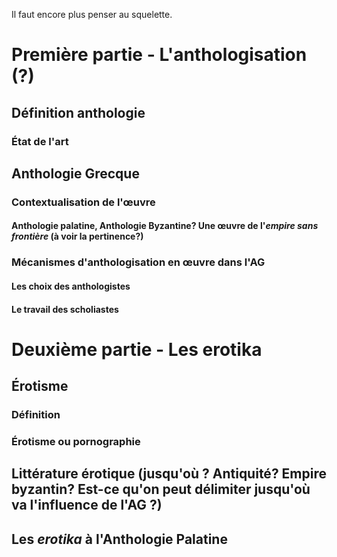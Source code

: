 Il faut encore plus penser au squelette.

# Première partie - L'anthologisation (?)
## Définition anthologie
### État de l'art
## Anthologie Grecque
### Contextualisation de l'œuvre
#### Anthologie palatine, Anthologie Byzantine? Une œuvre de l'*empire sans frontière* (à voir la pertinence?)
### Mécanismes d'anthologisation en œuvre dans l'AG
#### Les choix des anthologistes
#### Le travail des scholiastes
# Deuxième partie - Les erotika
## Érotisme
### Définition
### Érotisme ou pornographie
## Littérature érotique (jusqu'où ? Antiquité? Empire byzantin? Est-ce qu'on peut délimiter jusqu'où va l'influence de l'AG ?)
## Les *erotika* à l'Anthologie Palatine
